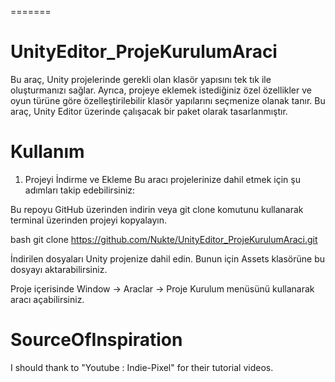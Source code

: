 
=======
# UnityEditor_ProjeKurulumAraci
Bu araç, Unity projelerinde gerekli olan klasör yapısını tek tık ile oluşturmanızı sağlar. Ayrıca, projeye eklemek istediğiniz özel özellikler ve oyun türüne göre özelleştirilebilir klasör yapılarını seçmenize olanak tanır. Bu araç, Unity Editor üzerinde çalışacak bir paket olarak tasarlanmıştır.

# Kullanım
1. Projeyi İndirme ve Ekleme
Bu aracı projelerinize dahil etmek için şu adımları takip edebilirsiniz:

Bu repoyu GitHub üzerinden indirin veya git clone komutunu kullanarak terminal üzerinden projeyi kopyalayın.

bash
git clone https://github.com/Nukte/UnityEditor_ProjeKurulumAraci.git

İndirilen dosyaları Unity projenize dahil edin. Bunun için Assets klasörüne bu dosyayı aktarabilirsiniz.

Proje içerisinde Window -> Araclar -> Proje Kurulum menüsünü kullanarak aracı açabilirsiniz.


# SourceOfInspiration
I should thank to "Youtube : Indie-Pixel" for their tutorial videos.
>>>>>>> 
